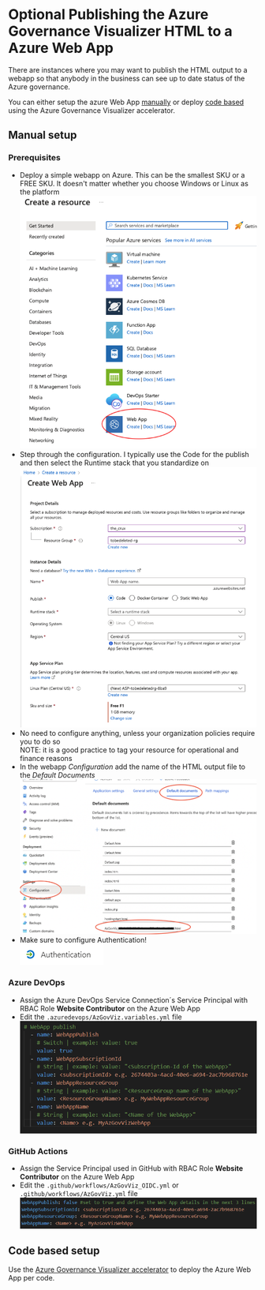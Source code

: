 # Optional Publishing the Azure Governance Visualizer HTML to a Azure Web App

There are instances where you may want to publish the HTML output to a webapp so that anybody in the business can see up to date status of the Azure governance.

You can either setup the azure Web App [manually](#manual-setup) or deploy [code based](#code-based-setup) using the Azure Governance Visualizer accelerator.

## Manual setup

### Prerequisites 
* Deploy a simple webapp on Azure. This can be the smallest SKU or a FREE SKU. It doesn't matter whether you choose Windows or Linux as the platform  
![alt text](../img/webapp_create.png "Azure Web App Create")
* Step through the configuration. I typically use the Code for the publish and then select the Runtime stack that you standardize on 
![alt text](../img/webapp_configure.png "Azure Web App Configure")
* No need to configure anything, unless your organization policies require you to do so  
NOTE: it is a good practice to tag your resource for operational and finance reasons
* In the webapp _Configuration_ add the name of the HTML output file to the _Default Documents_  
![alt text](../img/webapp_defaultdocs.png "Azure Web App Default documents")
* Make sure to configure Authentication!  
![alt text](../img/webapp_authentication.png "Azure Web App Authentication")

### Azure DevOps

* Assign the Azure DevOps Service Connection´s Service Principal with RBAC Role __Website Contributor__ on the Azure Web App
* Edit the `.azuredevops/AzGovViz.variables.yml` file  
![alt text](../img/webapp_AzDO_yml.png "Azure DevOps YAML variables")

### GitHub Actions

* Assign the Service Principal used in GitHub with RBAC Role __Website Contributor__ on the Azure Web App
* Edit the `.github/workflows/AzGovViz_OIDC.yml` or `.github/workflows/AzGovViz.yml` file  
![alt text](../img/webapp_GitHub_yml.png "GitHub YAML variables")

## Code based setup
Use the [Azure Governance Visualizer accelerator](https://github.com/Azure/Azure-Governance-Visualizer-Accelerator) to deploy the Azure Web App per code.